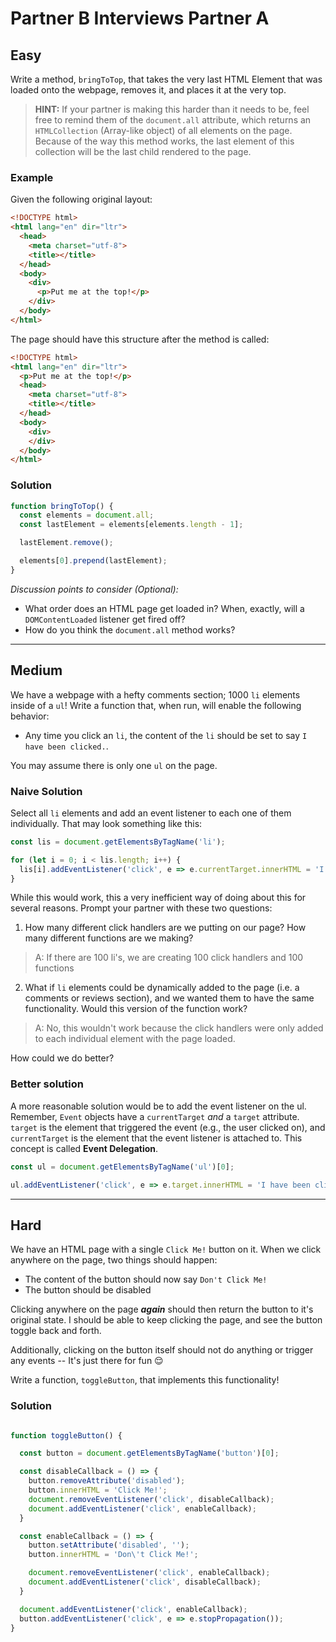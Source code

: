 # Partner B Interviews Partner A

## Easy

Write a method, `bringToTop`, that takes the very last HTML Element that was loaded onto the webpage, removes it, and places it at the very top.

> **HINT:** If your partner is making this harder than it needs to be, feel free to remind them of the `document.all` attribute, which returns an `HTMLCollection` (Array-like object) of all elements on the page. Because of the way this method works, the last element of this collection will be the last child rendered to the page.

### Example

Given the following original layout:

```html
<!DOCTYPE html>
<html lang="en" dir="ltr">
  <head>
    <meta charset="utf-8">
    <title></title>
  </head>
  <body>
    <div>
      <p>Put me at the top!</p>
    </div>
  </body>
</html>
```

The page should have this structure after the method is called:

```html
<!DOCTYPE html>
<html lang="en" dir="ltr">
  <p>Put me at the top!</p>
  <head>
    <meta charset="utf-8">
    <title></title>
  </head>
  <body>
    <div>
    </div>
  </body>
</html>
```

### Solution

```js
function bringToTop() {
  const elements = document.all;
  const lastElement = elements[elements.length - 1];

  lastElement.remove();

  elements[0].prepend(lastElement);
}
```

_Discussion points to consider (Optional):_
+ What order does an HTML page get loaded in? When, exactly, will a `DOMContentLoaded` listener get fired off?
+ How do you think the `document.all` method works?

---

## Medium

We have a webpage with a hefty comments section; 1000 `li` elements inside of a `ul`! Write a function that, when run, will enable the following behavior:

+ Any time you click an `li`, the content of the `li` should be set to say `I have been clicked.`.

You may assume there is only one `ul` on the page.

### Naive Solution

Select all `li` elements and add an event listener to each one of them individually. That may look something like this:

```js
const lis = document.getElementsByTagName('li');

for (let i = 0; i < lis.length; i++) {
  lis[i].addEventListener('click', e => e.currentTarget.innerHTML = 'I have been clicked.');
}
```

While this would work, this a very inefficient way of doing about this for several reasons. Prompt your partner with these two questions:

1) How many different click handlers are we putting on our page? How many different functions are we making?
> A: If there are 100 li's, we are creating 100 click handlers and 100 functions

2) What if `li` elements could be dynamically added to the page (i.e. a comments or reviews section), and we wanted them to have the same functionality. Would this version of the function work?
> A: No, this wouldn't work because the click handlers were only added to each individual element with the page loaded.

How could we do better?

### Better solution

A more reasonable solution would be to add the event listener on the ul. Remember, `Event` objects have a `currentTarget` _and_ a `target` attribute. `target` is the element that triggered the event (e.g., the user clicked on), and `currentTarget` is the element that the event listener is attached to. This concept is called **Event Delegation**.

```js
const ul = document.getElementsByTagName('ul')[0];

ul.addEventListener('click', e => e.target.innerHTML = 'I have been clicked.');
```

---

## Hard

We have an HTML page with a single `Click Me!` button on it. When we click anywhere on the page, two things should happen:

+ The content of the button should now say `Don't Click Me!`
+ The button should be disabled

Clicking anywhere on the page _**again**_ should then return the button to it's original state. I should be able to keep clicking the page, and see the button toggle back and forth.

Additionally, clicking on the button itself should not do anything or trigger any events -- It's just there for fun 😌

Write a function, `toggleButton`, that implements this functionality!

### Solution

```js

function toggleButton() {

  const button = document.getElementsByTagName('button')[0];

  const disableCallback = () => {
    button.removeAttribute('disabled');
    button.innerHTML = 'Click Me!';
    document.removeEventListener('click', disableCallback);
    document.addEventListener('click', enableCallback);
  }

  const enableCallback = () => {
    button.setAttribute('disabled', '');
    button.innerHTML = 'Don\'t Click Me!';

    document.removeEventListener('click', enableCallback);
    document.addEventListener('click', disableCallback);
  }

  document.addEventListener('click', enableCallback);
  button.addEventListener('click', e => e.stopPropagation());
}
```
